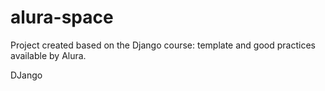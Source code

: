 # alura-space
Project created based on the Django course: template and good practices available by Alura.

DJango
